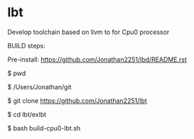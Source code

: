 # lbt
Develop toolchain based on llvm to for Cpu0 processor



BUILD steps:

Pre-install: https://github.com/Jonathan2251/lbd/README.rst

$ pwd

$ /Users/Jonathan/git

$ git clone https://github.com/Jonathan2251/lbt

$ cd lbt/exlbt

$ bash build-cpu0-lbt.sh


